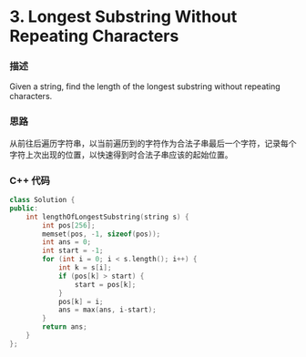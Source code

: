 # 3. Longest Substring Without Repeating Characters
### 描述
Given a string, find the length of the longest substring without repeating characters.
### 思路
从前往后遍历字符串，以当前遍历到的字符作为合法子串最后一个字符，记录每个字符上次出现的位置，以快速得到时合法子串应该的起始位置。
### C++ 代码
```cpp
class Solution {
public:
    int lengthOfLongestSubstring(string s) {
        int pos[256];
        memset(pos, -1, sizeof(pos));
        int ans = 0;
        int start = -1;
        for (int i = 0; i < s.length(); i++) {
            int k = s[i];
            if (pos[k] > start) {
                start = pos[k];
            }
            pos[k] = i;
            ans = max(ans, i-start);
        }
        return ans;
    }
};
```